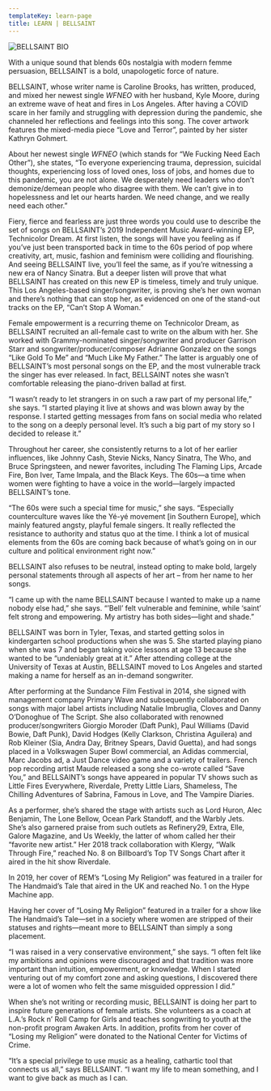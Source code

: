 ```yaml
---
templateKey: learn-page
title: LEARN | BELLSAINT
---
```

![BELLSAINT BIO](/img/natasha-wilson-final-ed2.jpg "BELLSAINT BIO")

With a unique sound that blends 60s nostalgia with modern femme persuasion, BELLSAINT is a bold, unapologetic force of nature.

BELLSAINT, whose writer name is Caroline Brooks, has written, produced, and mixed her newest single _WFNEO_ with her husband, Kyle Moore, during an extreme wave of heat and fires in Los Angeles. After having a COVID scare in her family and struggling with depression during the pandemic, she channeled her reflections and feelings into this song. The cover artwork features the mixed-media piece “Love and Terror”, painted by her sister Kathryn Gohmert.

About her newest single _WFNEO_ (which stands for “We Fucking Need Each Other”), she states, “To everyone experiencing trauma, depression, suicidal thoughts, experiencing loss of loved ones, loss of jobs, and homes due to this pandemic, you are not alone. We desperately need leaders who don’t demonize/demean people who disagree with them. We can’t give in to hopelessness and let our hearts harden. We need change, and we really need each other.”

Fiery, fierce and fearless are just three words you could use to describe the set of songs on BELLSAINT’s 2019 Independent Music Award-winning EP, Technicolor Dream. At first listen, the songs will have you feeling as if you’ve just been transported back in time to the 60s period of pop where creativity, art, music, fashion and feminism were colliding and flourishing. And seeing BELLSAINT live, you’ll feel the same, as if you’re witnessing a new era of Nancy Sinatra. But a deeper listen will prove that what BELLSAINT has created on this new EP is timeless, timely and truly unique. This Los Angeles-based singer/songwriter, is proving she’s her own woman and there’s nothing that can stop her, as evidenced on one of the stand-out tracks on the EP, “Can’t Stop A Woman.”

Female empowerment is a recurring theme on Technicolor Dream, as BELLSAINT recruited an all-female cast to write on the album with her. She worked with Grammy-nominated singer/songwriter and producer Garrison Starr and songwriter/producer/composer Adrianne Gonzalez on the songs “Like Gold To Me” and “Much Like My Father.” The latter is arguably one of BELLSAINT’s most personal songs on the EP, and the most vulnerable track the singer has ever released. In fact, BELLSAINT notes she wasn’t comfortable releasing the piano-driven ballad at first.

“I wasn’t ready to let strangers in on such a raw part of my personal life,” she says. “I started playing it live at shows and was blown away by the response. I started getting messages from fans on social media who related to the song on a deeply personal level. It’s such a big part of my story so I decided to release it.”

Throughout her career, she consistently returns to a lot of her earlier influences, like Johnny Cash, Stevie Nicks, Nancy Sinatra, The Who, and Bruce Springsteen, and newer favorites, including The Flaming Lips, Arcade Fire, Bon Iver, Tame Impala, and the Black Keys. The 60s—a time when women were fighting to have a voice in the world—largely impacted BELLSAINT’s tone.

“The 60s were such a special time for music,” she says. “Especially counterculture waves like the Yé-yé movement \[in Southern Europe], which mainly featured angsty, playful female singers. It really reflected the resistance to authority and status quo at the time. I think a lot of musical elements from the 60s are coming back because of what’s going on in our culture and political environment right now.”

BELLSAINT also refuses to be neutral, instead opting to make bold, largely personal statements through all aspects of her art – from her name to her songs. 

“I came up with the name BELLSAINT because I wanted to make up a name nobody else had,” she says. “’Bell’ felt vulnerable and feminine, while ‘saint’ felt strong and empowering. My artistry has both sides—light and shade.”

BELLSAINT was born in Tyler, Texas, and started getting solos in kindergarten school productions when she was 5. She started playing piano when she was 7 and began taking voice lessons at age 13 because she wanted to be “undeniably great at it.” After attending college at the University of Texas at Austin, BELLSAINT moved to Los Angeles and started making a name for herself as an in-demand songwriter. 

After performing at the Sundance Film Festival in 2014, she signed with management company Primary Wave and subsequently collaborated on songs with major label artists including Natalie Imbruglia, Cloves and Danny O’Donoghue of The Script. She also collaborated with renowned producer/songwriters Giorgio Moroder (Daft Punk), Paul Williams (David Bowie, Daft Punk), David Hodges (Kelly Clarkson, Christina Aguilera) and Rob Kleiner (Sia, Andra Day, Britney Spears, David Guetta), and had songs placed in a Volkswagen Super Bowl commercial, an Adidas commercial, Marc Jacobs ad, a Just Dance video game and a variety of trailers. French pop recording artist Maude released a song she co-wrote called “Save You,” and BELLSAINT’s songs have appeared in popular TV shows such as Little Fires Everywhere, Riverdale, Pretty Little Liars, Shameless, The Chilling Adventures of Sabrina, Famous in Love, and The Vampire Diaries.

As a performer, she’s shared the stage with artists such as Lord Huron, Alec Benjamin, The Lone Bellow, Ocean Park Standoff, and the Warbly Jets. She’s also garnered praise from such outlets as Refinery29, Extra, Elle, Galore Magazine, and Us Weekly, the latter of whom called her their “favorite new artist.” Her 2018 track collaboration with Klergy, “Walk Through Fire,” reached No. 8 on Billboard’s Top TV Songs Chart after it aired in the hit show Riverdale.

In 2019, her cover of REM’s “Losing My Religion” was featured in a trailer for The Handmaid’s Tale that aired in the UK and reached No. 1 on the Hype Machine app.

Having her cover of “Losing My Religion” featured in a trailer for a show like The Handmaid’s Tale—set in a society where women are stripped of their statuses and rights—meant more to BELLSAINT than simply a song placement. 

“I was raised in a very conservative environment,” she says. “I often felt like my ambitions and opinions were discouraged and that tradition was more important than intuition, empowerment, or knowledge. When I started venturing out of my comfort zone and asking questions, I discovered there were a lot of women who felt the same misguided oppression I did.”

When she’s not writing or recording music, BELLSAINT is doing her part to inspire future generations of female artists. She volunteers as a coach at L.A.’s Rock n’ Roll Camp for Girls and teaches songwriting to youth at the non-profit program Awaken Arts. In addition, profits from her cover of “Losing my Religion” were donated to the National Center for Victims of Crime.

“It’s a special privilege to use music as a healing, cathartic tool that connects us all,” says BELLSAINT. “I want my life to mean something, and I want to give back as much as I can.
